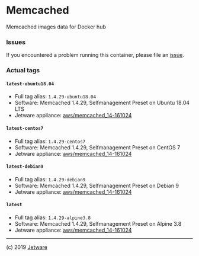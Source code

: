 # Memcached

Memcached images data for Docker hub

### Issues

If you encountered a problem running this container, please file an [issue](https://github.com/jetware/dockerhub-memcached/issues).

### Actual tags

#### `latest-ubuntu18.04`

* Full tag alias: `1.4.29-ubuntu18.04`
* Software: Memcached 1.4.29, Selfmanagement Preset on Ubuntu 18.04 LTS
* Jetware appliance: [aws/memcached_14-161024](https://jetware.io/appliances/aws/memcached_14-161024?us=dockerhub)

#### `latest-centos7`

* Full tag alias: `1.4.29-centos7`
* Software: Memcached 1.4.29, Selfmanagement Preset on CentOS 7
* Jetware appliance: [aws/memcached_14-161024](https://jetware.io/appliances/aws/memcached_14-161024?us=dockerhub)

#### `latest-debian9`

* Full tag alias: `1.4.29-debian9`
* Software: Memcached 1.4.29, Selfmanagement Preset on Debian 9
* Jetware appliance: [aws/memcached_14-161024](https://jetware.io/appliances/aws/memcached_14-161024?us=dockerhub)

#### `latest`

* Full tag alias: `1.4.29-alpine3.8`
* Software: Memcached 1.4.29, Selfmanagement Preset on Alpine 3.8
* Jetware appliance: [aws/memcached_14-161024](https://jetware.io/appliances/aws/memcached_14-161024?us=dockerhub)


---
(c) 2019 [Jetware](https://jetware.io)

